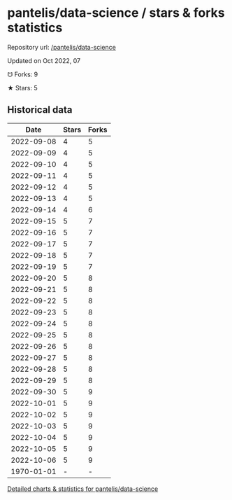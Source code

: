 # pantelis/data-science / stars & forks statistics

Repository url: [/pantelis/data-science](https://github.com/pantelis/data-science)

Updated on Oct 2022, 07

☋ Forks: 9

★ Stars: 5

## Historical data
| Date | Stars | Forks |
|------|-------|-------|
| 2022-09-08 | 4 | 5 | 
| 2022-09-09 | 4 | 5 | 
| 2022-09-10 | 4 | 5 | 
| 2022-09-11 | 4 | 5 | 
| 2022-09-12 | 4 | 5 | 
| 2022-09-13 | 4 | 5 | 
| 2022-09-14 | 4 | 6 | 
| 2022-09-15 | 5 | 7 | 
| 2022-09-16 | 5 | 7 | 
| 2022-09-17 | 5 | 7 | 
| 2022-09-18 | 5 | 7 | 
| 2022-09-19 | 5 | 7 | 
| 2022-09-20 | 5 | 8 | 
| 2022-09-21 | 5 | 8 | 
| 2022-09-22 | 5 | 8 | 
| 2022-09-23 | 5 | 8 | 
| 2022-09-24 | 5 | 8 | 
| 2022-09-25 | 5 | 8 | 
| 2022-09-26 | 5 | 8 | 
| 2022-09-27 | 5 | 8 | 
| 2022-09-28 | 5 | 8 | 
| 2022-09-29 | 5 | 8 | 
| 2022-09-30 | 5 | 9 | 
| 2022-10-01 | 5 | 9 | 
| 2022-10-02 | 5 | 9 | 
| 2022-10-03 | 5 | 9 | 
| 2022-10-04 | 5 | 9 | 
| 2022-10-05 | 5 | 9 | 
| 2022-10-06 | 5 | 9 | 
| 1970-01-01 | - | - | 


[Detailed charts & statistics for pantelis/data-science](https://reviewgithub.com/rep/pantelis/data-science)
